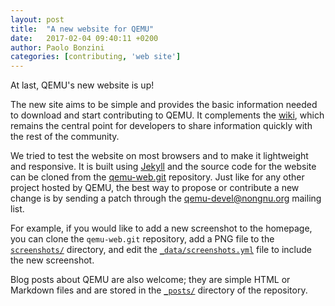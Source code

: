 ```yaml
---
layout: post
title:  "A new website for QEMU"
date:   2017-02-04 09:40:11 +0200
author: Paolo Bonzini
categories: [contributing, 'web site']
---
```

At last, QEMU's new website is up!

The new site aims to be simple and provides the basic information
needed to download and start contributing to QEMU.  It complements the
[wiki](http://wiki.qemu.org/), which remains the central point for
developers to share information quickly with the rest of the community.

We tried to test the website on most browsers and to make it lightweight
and responsive.  It is built using [Jekyll](https://jekyllrb.com/)
and the source code for the website can be cloned from the
[qemu-web.git](http://git.qemu.org/?p=qemu-web.git;a=summary)
repository.  Just like for any other project hosted by QEMU, the best way
to propose or contribute a new change is by sending a patch through the
[qemu-devel@nongnu.org](https://lists.nongnu.org/mailman/listinfo/qemu-devel)
mailing list.

For example, if you would like to add a new screenshot to the homepage,
you can clone the `qemu-web.git` repository, add a PNG file to the
[`screenshots/`](http://git.qemu.org/?p=qemu-web.git;a=tree;f=screenshots;hb=HEAD)
directory, and edit the [`_data/screenshots.yml`](http://git.qemu.org/?p=qemu-web.git;a=blob;f=_data/screenshots.yml;hb=HEAD)
file to include the new screenshot.

Blog posts about QEMU are also welcome; they are simple HTML or Markdown
files and are stored in the [`_posts/`](http://git.qemu.org/?p=qemu-web.git;a=tree;f=_posts;hb=HEAD)
directory of the repository.
